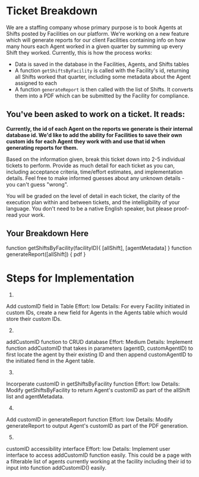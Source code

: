 # Ticket Breakdown
We are a staffing company whose primary purpose is to book Agents at Shifts posted by Facilities on our platform. We're working on a new feature which will generate reports for our client Facilities containing info on how many hours each Agent worked in a given quarter by summing up every Shift they worked. Currently, this is how the process works:

- Data is saved in the database in the Facilities, Agents, and Shifts tables
- A function `getShiftsByFacility` is called with the Facility's id, returning all Shifts worked that quarter, including some metadata about the Agent assigned to each
- A function `generateReport` is then called with the list of Shifts. It converts them into a PDF which can be submitted by the Facility for compliance.

## You've been asked to work on a ticket. It reads:

**Currently, the id of each Agent on the reports we generate is their internal database id. We'd like to add the ability for Facilities to save their own custom ids for each Agent they work with and use that id when generating reports for them.**


Based on the information given, break this ticket down into 2-5 individual tickets to perform. Provide as much detail for each ticket as you can, including acceptance criteria, time/effort estimates, and implementation details. Feel free to make informed guesses about any unknown details - you can't guess "wrong".


You will be graded on the level of detail in each ticket, the clarity of the execution plan within and between tickets, and the intelligibility of your language. You don't need to be a native English speaker, but please proof-read your work.

## Your Breakdown Here

function getShiftsByFacility(facilityID){ [allShift], [agentMetadata] }
function generateReport([allShift]) { pdf }

# Steps for Implementation

1) 
Add customID field in Table
Effort: low
Details:
For every Facility initiated in custom IDs, create a new field for Agents in the Agents table which would store their custom IDs.

2)
addCustomID function to CRUD database
Effort: Medium
Details:
Implement function addCustomID that takes in parameters (agentID, customAgentID) to first locate the agent by their existing ID and then append customAgentID to the initiated fiend in the Agent table.

3)
Incorperate customID in getShiftsByFacility function
Effort: low
Details:
Modify getShiftsByFacility to return Agent's customID as part of the allShift list and agentMetadata.

4)
Add customID in generateReport function
Effort: low
Details:
Modify generateReport to output Agent's customID as part of the PDF generation.

5)
customID accessibility interface
Effort: low
Details:
Implement user interface to access addCustomID function easily. This could be a page with a filterable list of agents currently working at the facility including their id to input into function addCustomID() easily.